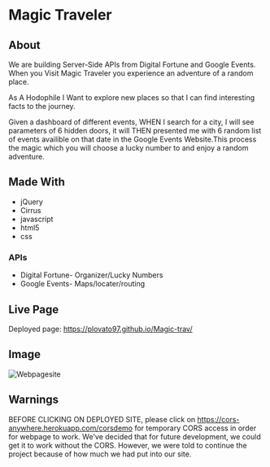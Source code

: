 # Magic Traveler
## About

We are building Server-Side APIs from Digital Fortune and Google Events. When you Visit Magic Traveler you experience an adventure of a random place.

As A Hodophile I Want to explore new places so that I can find interesting facts to the journey.

Given a dashboard of different events, WHEN I search for a city, I will see parameters of 6 hidden doors, it will THEN presented me with 6 random list of events availible on that date in the Google Events Website.This process the magic which you will choose a lucky number to and enjoy a random adventure.

## Made With

* jQuery
* Cirrus
* javascript
* html5
* css

### APIs

* Digital Fortune- Organizer/Lucky Numbers
* Google Events- Maps/locater/routing

## Live Page
Deployed page: https://plovato97.github.io/Magic-trav/

## Image
![Webpagesite](./assets/images/Webpage.PNG?raw=true "Our Web Page Img")

## Warnings

BEFORE CLICKING ON DEPLOYED SITE, please click on https://cors-anywhere.herokuapp.com/corsdemo for temporary CORS access in order for webpage to work. We've decided that for future development, we could get it to work without the CORS. However, we were told to continue the project because of how much we had put into our site.
